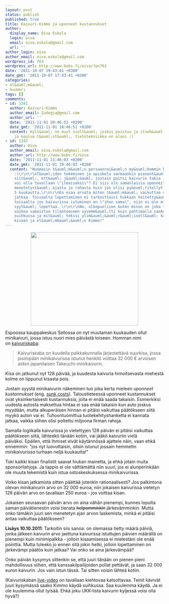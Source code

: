```yaml
---
layout: post
status: publish
published: true
title: Kaivuri-Kimmo ja uponneet kustannukset
author:
  display_name: Oiva Eskola
  login: oiva
  email: oiva.eskola@gmail.com
  url: ''
author_login: oiva
author_email: oiva.eskola@gmail.com
wordpress_id: 763
wordpress_url: http://www.bobs.fi/oiva/?p=763
date: '2011-10-07 19:43:41 +0300'
date_gmt: '2011-10-07 17:43:41 +0300'
categories:
- el&auml;m&auml;
- huumori
tags: []
comments:
- id: 1241
  author: Kaivuri-Kimmo
  author_email: Zudegia@gmail.com
  author_url: ''
  date: '2011-11-01 20:46:51 +0200'
  date_gmt: '2011-11-01 18:46:51 +0200'
  content: Kyll&auml; ne muut sielt&auml; joskus poistuu ja itseh&auml;n teen t&ouml;it&auml;
    ja koulua t&auml;st&auml;, tietotekniikka on alani :)
- id: 1242
  author: Oiva
  author_email: oiva.eskola@gmail.com
  author_url: http://www.bobs.fi/oiva
  date: '2011-11-01 21:46:03 +0200'
  date_gmt: '2011-11-01 19:46:03 +0200'
  content: "Huomasin t&auml;m&auml;n porsaanrei&auml;n my&ouml;hemmin haastattelustasi
    :)\r\n\r\nT&ouml;iden tekeminen ja opiskelu varmaankin pienent&auml;&auml; tunnetta
    siit&auml;, ett&auml; j&auml;&auml; jostain paitsi kaivurin takia - kaivurissa
    voi olla tavallaan \"ilmaiseksi\"? Ei siis ole samanlaisia uponneita kustannuksia
    menetetyst&auml; ajasta ja rahasta kuin jos olisi py&ouml;ritellyt peukaloitaan
    5 kuukautta.\r\n\r\nEn osaa arvata miten t&auml;m&auml; vaikuttaa motivaatioon
    jatkaa. Toisaalta lopettaminen ei tarkoittaisi hukkaan heitetty&auml; aikaa, ja
    toisaalta jos kaivurissa istuminen on \"ihan sama\", niin ei ole mit&auml;&auml;n
    syyt&auml; lopettaa. \r\n\r\nNo, ulkopuolisen kuten minun on joka tapauksessa
    vaikea samaistua tilanteeseen syvemm&auml;lti kuin pohtimalla saako k&auml;yd&auml;
    suihkussa ja mit&auml; tekisi ylim&auml;&auml;r&auml;isell&auml; kaivurilla. Tsemppi&auml;
    kisaan ja el&auml;m&auml;&auml;n Kimmo!"
---
```

<p style="text-align: center;"><img class="size-full wp-image-766 aligncenter" title="Kaivuri-Kimmo" src="{{ site.baseurl }}/images/2011/10/kimmo.jpg" alt="" width="342" height="296" /></p>
<p>Espoossa kauppakeskus Sellossa on nyt muutaman kuukauden ollut minikaivuri, jossa istuu nuori mies p&auml;iv&auml;st&auml; toiseen. Homman nimi on&nbsp;<a href="http://www.kaivuriskaba.fi/">kaivuriskaba</a>:</p>
<blockquote><p>Kaivuriskaba on kuudella paikkakunnalla j&auml;rjestett&auml;v&auml; suurkisa, jossa pisimp&auml;&auml;n minikaivurissa istunut henkil&ouml; voittaa 32 000 &euro; arvoisen aidon japanilaisen Takeuchi-minikaivurin.</p></blockquote>
<p>Kisa on jatkunut nyt 128 p&auml;iv&auml;&auml;, ja kuudesta kaivuria himoitsevasta miehest&auml; kolme on tippunut kisasta pois.</p>
<p>Jostain syyst&auml; minikaivurin n&auml;keminen tuo joka kerta mieleen <em>uponneet kustannukset</em> (eng. <a title="Wikipedia: Sunk costs (eng.)" href="http://en.wikipedia.org/wiki/Sunk_costs">sunk costs</a>). Taloustieteess&auml; uponneet kustannukset ovat yksinkertaisesti kustannuksia, joita ei en&auml;&auml; saada takaisin. Esimerkiksi uudesta autosta maksettua hintaa ei saa en&auml;&auml; takaisin kun auto joskus myyd&auml;&auml;n, mutta alkuper&auml;isen hinnan ei pit&auml;isi vaikuttaa p&auml;&auml;t&ouml;kseen siit&auml; myyk&ouml; auton vai ei. Tuhoontuomittua tuotekehityshanketta ei kannata jatkaa, vaikka siihen olisi poltettu miljoona firman rahoja.</p>
<p>Samalla logiikalla kaivurissa jo vietettyjen 128 p&auml;iv&auml;n ei pit&auml;isi vaikuttaa p&auml;&auml;t&ouml;kseen siit&auml;, l&auml;hteek&ouml; t&auml;n&auml;&auml;n kotiin, vai j&auml;&auml;k&ouml; kaivuriin viel&auml; p&auml;iv&auml;ksi.&nbsp;Ep&auml;ilen, ett&auml; ihmiset eiv&auml;t k&auml;yt&auml;nn&ouml;ss&auml; ajattele n&auml;in, vaan ehk&auml; ennemmin: "jos nyt luovuttaisin, olisin istunut jossain hemmetin <em>minikaivurissa</em> turhaan nelj&auml; kuukautta!"</p>
<p>Toki kaikki kisan finalistit saavat hiukan mainetta, ja ehk&auml; jotain muita sponsorilahjoja. Ja tappio ei ole v&auml;ltt&auml;m&auml;tt&auml; niin suuri, jos ei alunperink&auml;&auml;n ole muuta tekemist&auml; kuin istua ostoskeskuksessa minikaivurissa.</p>
<p>Voiko kisan jatkamista sitten p&auml;&auml;tt&auml;&auml; jotenkin rationaalisesti? Jos palkintona olevan minikaivurin arvo on 32 000 euroa, niin jokaisen kaivurissa vietetyn 128 p&auml;iv&auml;n arvo on tavallaan 250 euroa - <em>jos</em> voittaa kisan.</p>
<p>Jokaisen seuraavan p&auml;iv&auml;n arvo on aina v&auml;h&auml;n pienempi, kunnes lopulta saman p&auml;iv&auml;tienestin voisi tienata <del>helpomminkin</del> j&auml;rkev&auml;mminkin. Mutta onko t&auml;m&auml;kin juuri sen menetetyn ajan arvon laskemista, mink&auml; ei pit&auml;isi antaa vaikuttaa p&auml;&auml;t&ouml;kseen?</p>
<p><strong>Lis&auml;ys 10.10.2011</strong>: Tarkoitin siis sanoa: on olemassa tietty m&auml;&auml;r&auml; p&auml;ivi&auml;, jonka j&auml;lkeen kaivurin arvo jaettuna kaivurissa istuttujen p&auml;ivien m&auml;&auml;r&auml;ll&auml; on pienempi kuin minimipalkka - jolloin kisaamisessa ei mielest&auml;ni ole en&auml;&auml; pointtia. Mutta tuleeko jo ennen sit&auml; jokin hetki, jolloin lopettaminen on j&auml;rkev&auml;mpi p&auml;&auml;t&ouml;s kuin jatkaa? Vai onko se aina j&auml;rkev&auml;mp&auml;&auml;?</p>
<p>Onko p&auml;iv&auml;n kysymys sittenkin se, ett&auml; juuri t&auml;n&auml;&auml;n on pienen pieni mahdollisuus siihen, ett&auml; kanssakilpailijoiden pollat pett&auml;v&auml;t, ja saan 32 000 euron kaivurin. Jos vain istun t&auml;ss&auml;. Tai sitten voisin l&auml;hte&auml; kotiin.</p>
<p>(Kaivuriskaban <a href="http://www.kaivuriskaba.fi/chat/chat.php?chat_group=2">live-video</a> on tavallaan kiehtovaa katsottavaa. Teinit k&auml;viv&auml;t juuri kysym&auml;ss&auml; saako Kimmo k&auml;yd&auml; suihkussa. Saa kuulemma k&auml;yd&auml;. Ja ei ole kuulemma ollut tyls&auml;&auml;. Ehk&auml; joku UKK-lista kaivurin kyljess&auml; voisi olla hyv&auml;?)</p>
